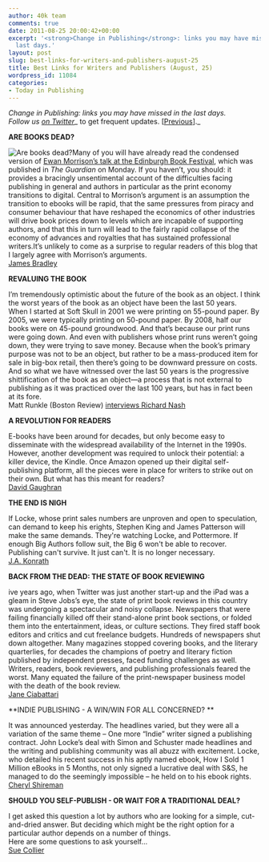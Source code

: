 ```yaml
---
author: 40k team
comments: true
date: 2011-08-25 20:00:42+00:00
excerpt: '<strong>Change in Publishing</strong>: links you may have missed in the
  last days.'
layout: post
slug: best-links-for-writers-and-publishers-august-25
title: Best Links for Writers and Publishers (August, 25)
wordpress_id: 11084
categories:
- Today in Publishing
---
```


_Change in Publishing: links you may have missed in the last days.  
Follow us [on Twitter](http://www.twitter.com/40kbooks)__ to get frequent updates. [[Previous](http://www.40kbooks.com/?p=10858)]._

**ARE BOOKS DEAD?**

![Are books dead?](http://www.40kbooks.com/wp-content/uploads/book-landfill.jpg)Many of you will have already read the condensed version of [Ewan Morrison’s talk at the Edinburgh Book Festival](http://www.guardian.co.uk/books/2011/aug/22/are-books-dead-ewan-morrison), which was published in _The Guardian_ on Monday. If you haven’t, you should: it provides a bracingly unsentimental account of the difficulties facing publishing in general and authors in particular as the print economy transitions to digital. Central to Morrison’s argument is an assumption the transition to ebooks will be rapid, that the same pressures from piracy and consumer behaviour that have reshaped the economics of other industries will drive book prices down to levels which are incapable of supporting authors, and that this in turn will lead to the fairly rapid collapse of the economy of advances and royalties that has sustained professional writers.It’s unlikely to come as a surprise to regular readers of this blog that I largely agree with Morrison’s arguments.  
[James Bradley](http://cityoftongues.com/2011/08/25/are-books-dead/) 

**REVALUING THE BOOK**

I’m tremendously optimistic about the future of the book as an object. I think the worst years of the book as an object have been the last 50 years.  
When I started at Soft Skull in 2001 we were printing on 55-pound paper. By 2005, we were typically printing on 50-pound paper. By 2008, half our books were on 45-pound groundwood. And that’s because our print runs were going down. And even with publishers whose print runs weren’t going down, they were trying to save money. Because when the book’s primary purpose was not to be an object, but rather to be a mass-produced item for sale in big-box retail, then there’s going to be downward pressure on costs. And so what we have witnessed over the last 50 years is the progressive shittification of the book as an object—a process that is not external to publishing as it was practiced over the last 100 years, but has in fact been at its fore.  
Matt Runkle (Boston Review) [interviews Richard Nash](http://www.bostonreview.net/BR36.5/richard_nash_cursor_red_lemonade_book_publishing_business.php)

**A REVOLUTION FOR READERS**

E-books have been around for decades, but only become easy to disseminate with the widespread availability of the Internet in the 1990s. However, another development was required to unlock their potential: a killer device, the Kindle. Once Amazon opened up their digital self-publishing platform, all the pieces were in place for writers to strike out on their own. But what has this meant for readers?  
[David Gaughran](http://indiereader.com/2011/08/a-revolution-for-readers/)

**THE END IS NIGH**

If Locke, whose print sales numbers are unproven and open to speculation, can demand to keep his erights, Stephen King and James Patterson will make the same demands. They're watching Locke, and Pottermore. If enough Big Authors follow suit, the Big 6 won't be able to recover.  
Publishing can't survive. It just can't. It is no longer necessary.  
[J.A. Konrath](http://jakonrath.blogspot.com/2011/08/end-is-nigh.html)

**BACK FROM THE DEAD: THE STATE OF BOOK REVIEWING**

ive years ago, when Twitter was just another start-up and the iPad was a gleam in Steve Jobs’s eye, the state of print book reviews in this country was undergoing a spectacular and noisy collapse. Newspapers that were failing financially killed off their stand-alone print book sections, or folded them into the entertainment, ideas, or culture sections. They fired staff book editors and critics and cut freelance budgets. Hundreds of newspapers shut down altogether. Many magazines stopped covering books, and the literary quarterlies, for decades the champions of poetry and literary fiction published by independent presses, faced funding challenges as well.  
Writers, readers, book reviewers, and publishing professionals feared the worst. Many equated the failure of the print-newspaper business model with the death of the book review.  
[Jane Ciabattari](http://www.pw.org/content/back_from_the_dead_the_state_of_book_reviewing_0)

**INDIE PUBLISHING - A WIN/WIN FOR ALL CONCERNED? **

It was announced yesterday. The headlines varied, but they were all a variation of the same theme – One more “Indie” writer signed a publishing contract. John Locke’s deal with Simon and Schuster made headlines and the writing and publishing community was all abuzz with excitement. Locke, who detailed his recent success in his aptly named ebook, How I Sold 1 Million eBooks in 5 Months, not only signed a lucrative deal with S&S, he managed to do the seemingly impossible – he held on to his ebook rights.  
[Cheryl Shireman](http://cherylshireman.com/1365/indie-publishing-a-winwin-for-all-concerned-indeed/)  
  


**SHOULD YOU SELF-PUBLISH - OR WAIT FOR A TRADITIONAL DEAL?**

I get asked this question a lot by authors who are looking for a simple, cut-and-dried answer. But deciding which might be the right option for a particular author depends on a number of things.  
Here are some questions to ask yourself...  
[Sue Collier](http://selfpublishingresources.com/should-you-self-publish—or-wait-for-a-traditional-deal/) 
